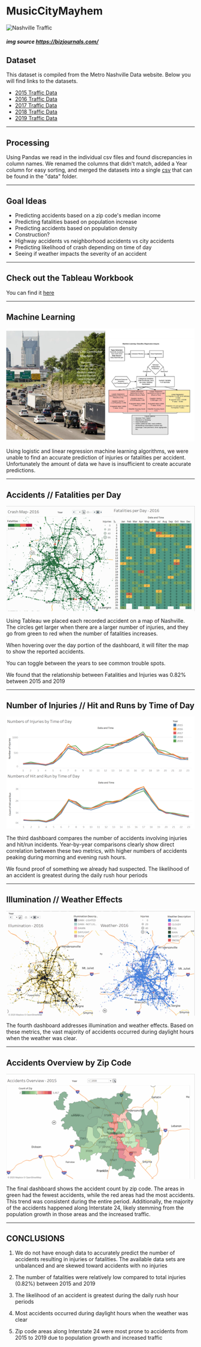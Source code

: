 # MusicCityMayhem
![Nashville Traffic](http://media.bizj.us/view/img/6370372/150609bibcommute3600238*750xx5747-3233-0-358.jpg)
##### img source https://bizjournals.com/
## Dataset

This dataset is compiled from the Metro Nashville Data website. Below you will find links to the datasets.

* [2015 Traffic Data](https://data.nashville.gov/Police/Traffic-Accidents-2015-/usum-h3s3)
* [2016 Traffic Data](https://data.nashville.gov/Police/Traffic-Accidents-2016-/p8j3-w8wi)
* [2017 Traffic Data](https://data.nashville.gov/Police/Traffic-Accidents-2017-/v6ss-vxgd)
* [2018 Traffic Data](https://data.nashville.gov/Police/Traffic-Accidents-2018-/8kay-6qhc)
* [2019 Traffic Data](https://data.nashville.gov/Police/Traffic-Accidents-2019-/abyc-w6mc)

---

## Processing
Using Pandas we read in the individual csv files and found discrepancies in column names. We renamed the columns that didn't match, added a Year column for easy sorting, and merged the datasets into a single [csv](data/Accidents_2015-2019) that can be found in the "data" folder. 

------

## Goal Ideas
* Predicting accidents based on a zip code's median income
* Predicting fatalities based on population increase
* Predicting accidents based on population density
* Construction?
* Highway accidents vs neighborhood accidents vs city accidents
* Predicting likelihood of crash depending on time of day
* Seeing if weather impacts the severity of an accident


------

## Check out the Tableau Workbook
You can find it [here](https://public.tableau.com/views/FinalProject_15976006144640/Dashboard1?:language=en&:display_count=y&publish=yes&:origin=viz_share_link)

----------

## Machine Learning

![dshbd_1](images/dshbd_1.png)

Using logistic and linear regression machine learning algorithms, we were unable to find an accurate prediction of injuries or fatalities per accident. Unfortunately the amount of data we have is insufficient to create accurate predictions.

-----

## Accidents // Fatalities per Day

![dshbd_2](images/dshbd_2.gif)

Using Tableau we placed each recorded accident on a map of Nashville. The circles get larger when there are a larger number of injuries, and they go from green to red when the number of fatalities increases.

When hovering over the day portion of the dashboard, it will filter the map to show the reported accidents. 

You can toggle between the years to see common trouble spots. 

We found that the relationship between Fatalities and Injuries was 0.82% between 2015 and 2019

-----

## Number of Injuries // Hit and Runs by Time of Day

![dshbd_3](images/dshbd_3.png)

The third dashboard compares the number of accidents involving injuries and hit/run incidents. Year-by-year comparisons clearly show direct correlation between these two metrics, with higher numbers of accidents peaking during morning and evening rush hours. 

We found proof of something we already had suspected. The likelihood of an accident is greatest during the daily rush hour periods

-----

## Illumination // Weather Effects

![dshbd_4](images/dshbd_4.gif)

The fourth dashboard addresses illumination and weather effects. Based on these metrics, the vast majority of accidents occurred during daylight hours when the weather was clear.

-------

## Accidents Overview by Zip Code

![dshbd_5](images/dshbd_5.gif)

The final dashboard shows the accident count by zip code. The areas in green had the fewest accidents, while the red areas had the most accidents. This trend was consistent during the entire period. Additionally, the majority of the accidents happened along Interstate 24, likely stemming from the population growth in those areas and the increased traffic.

-----------

## CONCLUSIONS 

1)	We do not have enough data to accurately predict the number of accidents resulting in injuries or fatalities. The available data sets are unbalanced and are skewed toward accidents with no injuries

2)	The number of fatalities were relatively low compared to total injuries (0.82%) between 2015 and 2019

3)	The likelihood of an accident is greatest during the daily rush hour periods

4)	Most accidents occurred during daylight hours when the weather was clear

5)	Zip code areas along Interstate 24 were most prone to accidents from 2015 to 2019 due to population growth and increased traffic    

